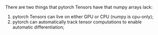 There are two things that pytorch Tensors have that numpy arrays lack:
1. pytorch Tensors can live on either GPU or CPU (numpy is cpu-only);
2. pytorch can automatically track tensor computations to enable automatic differentiation;
